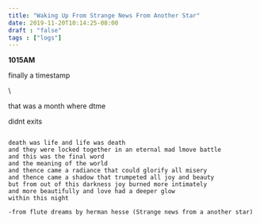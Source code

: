 ```yaml
---
title: "Waking Up From Strange News From Another Star"
date: 2019-11-20T10:14:25-08:00
draft : "false"
tags : ["logs"]
---
```


**1015AM**

finally a timestamp

\\

that was a month where dtme

didnt exits

````

death was life and life was death
and they were locked together in an eternal mad lmove battle
and this was the final word
and the meaning of the world
and thence came a radiance that could glorify all misery
and thence came a shadow that trumpeted all joy and beauty
but from out of this darkness joy burned more intimately
and more beautifully and love had a deeper glow
within this night

-from flute dreams by herman hesse (Strange news from a another star)

````

<!-- **1304 (before)**

literally moms telling me to leave cause I said calm down once

dad is asking me to stay here and hang out with him but it's impossible

she's too stressed telling me I'm not helping  

please help please help

me and helen already cried  

please please please just bring everyone over again I can't do it myself


**1304 (now)**

jumped on trampoline 200 bounces just finished helping dad poop in the komodo that arrived 4 days late or something. || helen's a goddess and todays the day her dad died about 8 years ago today. I'm trying to be healthy and nonargumentative she whispered the new lines in the screenplay
```
(It doesn't matter x2
let it go x2)x2
```

From Whappy kill Phillup

___  -->
